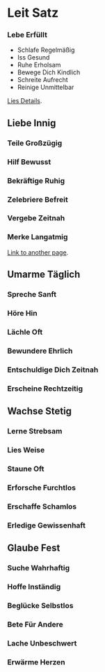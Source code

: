 # Leit Satz


### Lebe Erfüllt

* Schlafe Regelmäßig
* Iss Gesund
* Ruhe Erholsam
* Bewege Dich Kindlich
* Schreite Aufrecht
* Reinige Unmittelbar

[Lies Details](./lebe-erfuellt.html).

## Liebe Innig

### Teile Großzügig

### Hilf Bewusst

### Bekräftige Ruhig

### Zelebriere Befreit

### Vergebe Zeitnah

### Merke Langatmig

[Link to another page](./liebe-innig.html).


## Umarme Täglich

### Spreche Sanft

### Höre Hin

### Lächle Oft

### Bewundere Ehrlich

### Entschuldige Dich Zeitnah

### Erscheine Rechtzeitig



## Wachse Stetig

### Lerne Strebsam

### Lies Weise

### Staune Oft

### Erforsche Furchtlos

### Erschaffe Schamlos

### Erledige Gewissenhaft


## Glaube Fest

### Suche Wahrhaftig

### Hoffe Inständig

### Beglücke Selbstlos

### Bete Für Andere

### Lache Unbeschwert

### Erwärme Herzen

